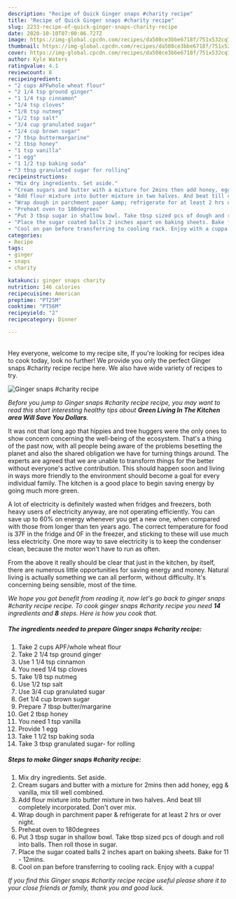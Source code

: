 ```yaml
---
description: "Recipe of Quick Ginger snaps #charity recipe"
title: "Recipe of Quick Ginger snaps #charity recipe"
slug: 2233-recipe-of-quick-ginger-snaps-charity-recipe
date: 2020-10-10T07:00:06.727Z
image: https://img-global.cpcdn.com/recipes/da508ce3bbe6718f/751x532cq70/ginger-snaps-charity-recipe-recipe-main-photo.jpg
thumbnail: https://img-global.cpcdn.com/recipes/da508ce3bbe6718f/751x532cq70/ginger-snaps-charity-recipe-recipe-main-photo.jpg
cover: https://img-global.cpcdn.com/recipes/da508ce3bbe6718f/751x532cq70/ginger-snaps-charity-recipe-recipe-main-photo.jpg
author: Kyle Waters
ratingvalue: 4.1
reviewcount: 8
recipeingredient:
- "2 cups APFwhole wheat flour"
- "2 1/4 tsp ground ginger"
- "1 1/4 tsp cinnamon"
- "1/4 tsp cloves"
- "1/8 tsp nutmeg"
- "1/2 tsp salt"
- "3/4 cup granulated sugar"
- "1/4 cup brown sugar"
- "7 tbsp buttermargarine"
- "2 tbsp honey"
- "1 tsp vanilla"
- "1 egg"
- "1 1/2 tsp baking soda"
- "3 tbsp granulated sugar for rolling"
recipeinstructions:
- "Mix dry ingredients. Set aside."
- "Cream sugars and butter with a mixture for 2mins then add honey, egg &amp; vanilla, mix till well combined."
- "Add flour mixture into butter mixture in two halves. And beat till completely incorporated. Don&#39;t over mix."
- "Wrap dough in parchment paper &amp; refrigerate for at least 2 hrs or over night."
- "Preheat oven to 180degrees"
- "Put 3 tbsp sugar in shallow bowl. Take tbsp sized pcs of dough and roll into balls. Then roll those in sugar."
- "Place the sugar coated balls 2 inches apart on baking sheets. Bake for 11 - 12mins."
- "Cool on pan before transferring to cooling rack. Enjoy with a cuppa!"
categories:
- Recipe
tags:
- ginger
- snaps
- charity

katakunci: ginger snaps charity 
nutrition: 146 calories
recipecuisine: American
preptime: "PT25M"
cooktime: "PT56M"
recipeyield: "2"
recipecategory: Dinner

---
```

<br>
Hey everyone, welcome to my recipe site, If you're looking for recipes idea to cook today, look no further! We provide you only the perfect Ginger snaps #charity recipe recipe here. We also have wide variety of recipes to try.
<br>


![Ginger snaps #charity recipe](https://img-global.cpcdn.com/recipes/da508ce3bbe6718f/751x532cq70/ginger-snaps-charity-recipe-recipe-main-photo.jpg)

<i>Before you jump to Ginger snaps #charity recipe recipe, you may want to read this short interesting healthy tips about 
<strong>Green Living In The Kitchen area Will Save You Dollars</strong>.</i>
</br>

It was not that long ago that hippies and tree huggers were the only ones to show concern concerning the well-being of the ecosystem. That's a thing of the past now, with all people being aware of the problems besetting the planet and also the shared obligation we have for turning things around. The experts are agreed that we are unable to transform things for the better without everyone's active contribution. This should happen soon and living in ways more friendly to the environment should become a goal for every individual family. The kitchen is a good place to begin saving energy by going much more green.

A lot of electricity is definitely wasted when fridges and freezers, both heavy users of electricity anyway, are not operating efficiently. You can save up to 60% on energy whenever you get a new one, when compared with those from longer than ten years ago. The correct temperature for food is 37F in the fridge and 0F in the freezer, and sticking to these will use much less electricity. One more way to save electricity is to keep the condenser clean, because the motor won't have to run as often.

From the above it really should be clear that just in the kitchen, by itself, there are numerous little opportunities for saving energy and money. Natural living is actually something we can all perform, without difficulty. It's concerning being sensible, most of the time.


<i>We hope you got benefit from reading it, now let's go back to ginger snaps #charity recipe recipe. To cook ginger snaps #charity recipe you need <strong>14</strong> ingredients and <strong>8</strong> steps. Here is how you cook that.
</i>

##### The ingredients needed to prepare Ginger snaps #charity recipe:

1. Take 2 cups APF/whole wheat flour
1. Take 2 1/4 tsp ground ginger
1. Use 1 1/4 tsp cinnamon
1. You need 1/4 tsp cloves
1. Take 1/8 tsp nutmeg
1. Use 1/2 tsp salt
1. Use 3/4 cup granulated sugar
1. Get 1/4 cup brown sugar
1. Prepare 7 tbsp butter/margarine
1. Get 2 tbsp honey
1. You need 1 tsp vanilla
1. Provide 1 egg
1. Take 1 1/2 tsp baking soda
1. Take 3 tbsp granulated sugar- for rolling


##### Steps to make Ginger snaps #charity recipe:

1. Mix dry ingredients. Set aside.
1. Cream sugars and butter with a mixture for 2mins then add honey, egg &amp; vanilla, mix till well combined.
1. Add flour mixture into butter mixture in two halves. And beat till completely incorporated. Don&#39;t over mix.
1. Wrap dough in parchment paper &amp; refrigerate for at least 2 hrs or over night.
1. Preheat oven to 180degrees
1. Put 3 tbsp sugar in shallow bowl. Take tbsp sized pcs of dough and roll into balls. Then roll those in sugar.
1. Place the sugar coated balls 2 inches apart on baking sheets. Bake for 11 - 12mins.
1. Cool on pan before transferring to cooling rack. Enjoy with a cuppa!


<i>If you find this Ginger snaps #charity recipe recipe useful please share it to your close friends or family, thank you and good luck.</i>
